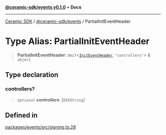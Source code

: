 [**@ceramic-sdk/events v0.1.0**](../README.md) • **Docs**

***

[Ceramic SDK](../../../README.md) / [@ceramic-sdk/events](../README.md) / PartialInitEventHeader

# Type Alias: PartialInitEventHeader

> **PartialInitEventHeader**: `Omit`\<[`InitEventHeader`](InitEventHeader.md), `"controllers"`\> & `object`

## Type declaration

### controllers?

> `optional` **controllers**: [`DIDString`]

## Defined in

[packages/events/src/signing.ts:28](https://github.com/ceramicstudio/ceramic-sdk/blob/2df74ee449b4c48a3a1f531066c64854fe2dc5dd/packages/events/src/signing.ts#L28)
